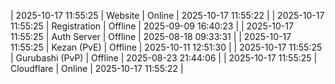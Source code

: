 | 2025-10-17 11:55:25 | Website | Online | 2025-10-17 11:55:22 |
| 2025-10-17 11:55:25 | Registration | Offline | 2025-09-09 16:40:23 |
| 2025-10-17 11:55:25 | Auth Server | Offline | 2025-08-18 09:33:31 |
| 2025-10-17 11:55:25 | Kezan (PvE) | Offline | 2025-10-11 12:51:30 |
| 2025-10-17 11:55:25 | Gurubashi (PvP) | Offline | 2025-08-23 21:44:06 |
| 2025-10-17 11:55:25 | Cloudflare | Online | 2025-10-17 11:55:22 |

